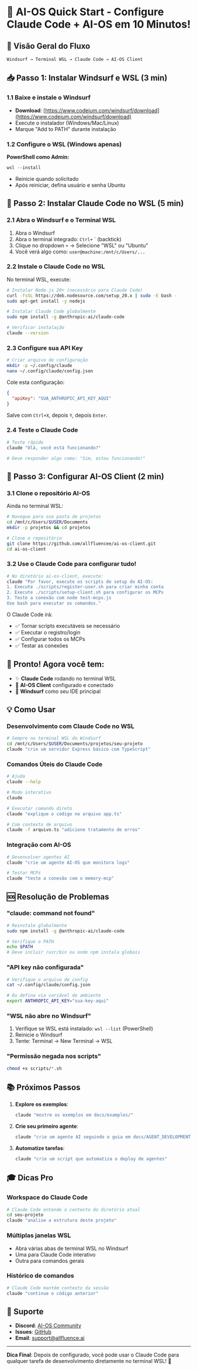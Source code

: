 # 🚀 AI-OS Quick Start - Configure Claude Code + AI-OS em 10 Minutos!

## 🎯 Visão Geral do Fluxo
```
Windsurf → Terminal WSL → Claude Code → AI-OS Client
```

## 📥 Passo 1: Instalar Windsurf e WSL (3 min)

### 1.1 Baixe e instale o Windsurf
- **Download**: [https://www.codeium.com/windsurf/download](https://www.codeium.com/windsurf/download)
- Execute o instalador (Windows/Mac/Linux)
- Marque "Add to PATH" durante instalação

### 1.2 Configure o WSL (Windows apenas)
**PowerShell como Admin:**
```powershell
wsl --install
```
- Reinicie quando solicitado
- Após reiniciar, defina usuário e senha Ubuntu

## 🤖 Passo 2: Instalar Claude Code no WSL (5 min)

### 2.1 Abra o Windsurf e o Terminal WSL
1. Abra o Windsurf
2. Abra o terminal integrado: `Ctrl+` ` (backtick)
3. Clique no dropdown `+` → Selecione "WSL" ou "Ubuntu"
4. Você verá algo como: `user@machine:/mnt/c/Users/...`

### 2.2 Instale o Claude Code no WSL
No terminal WSL, execute:

```bash
# Instalar Node.js 20+ (necessário para Claude Code)
curl -fsSL https://deb.nodesource.com/setup_20.x | sudo -E bash -
sudo apt-get install -y nodejs

# Instalar Claude Code globalmente
sudo npm install -g @anthropic-ai/claude-code

# Verificar instalação
claude --version
```

### 2.3 Configure sua API Key
```bash
# Criar arquivo de configuração
mkdir -p ~/.config/claude
nano ~/.config/claude/config.json
```

Cole esta configuração:
```json
{
  "apiKey": "SUA_ANTHROPIC_API_KEY_AQUI"
}
```

Salve com `Ctrl+X`, depois `Y`, depois `Enter`.

### 2.4 Teste o Claude Code
```bash
# Teste rápido
claude "Olá, você está funcionando?"

# Deve responder algo como: "Sim, estou funcionando!"
```

## 🔧 Passo 3: Configurar AI-OS Client (2 min)

### 3.1 Clone o repositório AI-OS
Ainda no terminal WSL:

```bash
# Navegue para sua pasta de projetos
cd /mnt/c/Users/$USER/Documents
mkdir -p projetos && cd projetos

# Clone o repositório
git clone https://github.com/allfluencee/ai-os-client.git
cd ai-os-client
```

### 3.2 Use o Claude Code para configurar tudo!
```bash
# No diretório ai-os-client, execute:
claude "Por favor, execute os scripts de setup do AI-OS:
1. Execute ./scripts/register-user.sh para criar minha conta
2. Execute ./scripts/setup-client.sh para configurar os MCPs
3. Teste a conexão com node test-mcps.js
Use bash para executar os comandos."
```

O Claude Code irá:
- ✅ Tornar scripts executáveis se necessário
- ✅ Executar o registro/login
- ✅ Configurar todos os MCPs
- ✅ Testar as conexões

## 🎉 Pronto! Agora você tem:
- ✨ **Claude Code** rodando no terminal WSL
- 🔌 **AI-OS Client** configurado e conectado
- 🚀 **Windsurf** como seu IDE principal

## 💡 Como Usar

### Desenvolvimento com Claude Code no WSL
```bash
# Sempre no terminal WSL do Windsurf
cd /mnt/c/Users/$USER/Documents/projetos/seu-projeto
claude "crie um servidor Express básico com TypeScript"
```

### Comandos Úteis do Claude Code
```bash
# Ajuda
claude --help

# Modo interativo
claude

# Executar comando direto
claude "explique o código no arquivo app.ts"

# Com contexto de arquivo
claude -f arquivo.ts "adicione tratamento de erros"
```

### Integração com AI-OS
```bash
# Desenvolver agentes AI
claude "crie um agente AI-OS que monitora logs"

# Testar MCPs
claude "teste a conexão com o memory-mcp"
```

## 🆘 Resolução de Problemas

### "claude: command not found"
```bash
# Reinstale globalmente
sudo npm install -g @anthropic-ai/claude-code

# Verifique o PATH
echo $PATH
# Deve incluir /usr/bin ou onde npm instala globais
```

### "API key não configurada"
```bash
# Verifique o arquivo de config
cat ~/.config/claude/config.json

# Ou defina via variável de ambiente
export ANTHROPIC_API_KEY="sua-key-aqui"
```

### "WSL não abre no Windsurf"
1. Verifique se WSL está instalado: `wsl --list` (PowerShell)
2. Reinicie o Windsurf
3. Tente: Terminal → New Terminal → WSL

### "Permissão negada nos scripts"
```bash
chmod +x scripts/*.sh
```

## 📚 Próximos Passos

1. **Explore os exemplos**: 
   ```bash
   claude "mostre os exemplos em docs/examples/"
   ```

2. **Crie seu primeiro agente**:
   ```bash
   claude "crie um agente AI seguindo o guia em docs/AGENT_DEVELOPMENT_GUIDE.md"
   ```

3. **Automatize tarefas**:
   ```bash
   claude "crie um script que automatiza o deploy de agentes"
   ```

## 🎓 Dicas Pro

### Workspace do Claude Code
```bash
# Claude Code entende o contexto do diretório atual
cd seu-projeto
claude "analise a estrutura deste projeto"
```

### Múltiplas janelas WSL
- Abra várias abas de terminal WSL no Windsurf
- Uma para Claude Code interativo
- Outra para comandos gerais

### Histórico de comandos
```bash
# Claude Code mantém contexto da sessão
claude "continue o código anterior"
```

## 🤝 Suporte

- **Discord**: [AI-OS Community](https://discord.gg/ai-os)
- **Issues**: [GitHub](https://github.com/allfluencee/ai-os-client/issues)
- **Email**: support@allfluence.ai

---

**Dica Final**: Depois de configurado, você pode usar o Claude Code para qualquer tarefa de desenvolvimento diretamente no terminal WSL! 🚀